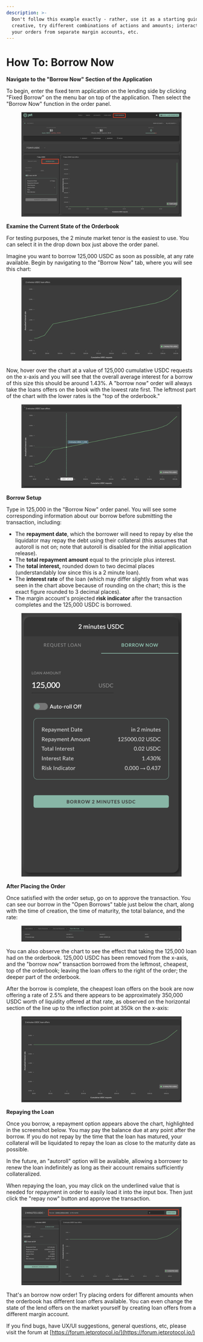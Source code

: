 ```yaml
---
description: >-
  Don't follow this example exactly - rather, use it as a starting guide. Get
  creative, try different combinations of actions and amounts; interact with
  your orders from separate margin accounts, etc.
---
```


# How To: Borrow Now

**Navigate to the "Borrow Now" Section of the Application**

To begin, enter the fixed term application on the lending side by clicking "Fixed Borrow" on the menu bar on top of the application. Then select the "Borrow Now" function in the order panel.&#x20;

<figure><img src="../../../../.gitbook/assets/image (2).png" alt=""><figcaption></figcaption></figure>

**Examine the Current State of the Orderbook**

For testing purposes, the 2 minute market tenor is the easiest to use. You can select it in the drop down box just above the order panel.

Imagine you want to borrow 125,000 USDC as soon as possible, at any rate available. Begin by navigating to the "Borrow Now" tab, where you will see this chart:

<figure><img src="../../../../.gitbook/assets/image (14).png" alt=""><figcaption></figcaption></figure>

Now, hover over the chart at a value of 125,000 cumulative USDC requests on the x-axis and you will see that the overall average interest for a borrow of this size this should be around 1.43%. A "borrow now" order will always take the loans offers on the book with the lowest rate first. The leftmost part of the chart with the lower rates is the "top of the orderbook."

<figure><img src="../../../../.gitbook/assets/image (28).png" alt=""><figcaption></figcaption></figure>

**Borrow Setup**

Type in 125,000 in the "Borrow Now" order panel. You will see some corresponding information about our borrow before submitting the transaction, including:

* The **repayment date**, which the borrower will need to repay by else the liquidator may repay the debt using their collateral (this assumes that autoroll is not on; note that autoroll is disabled for the initial application release).
* The **total repayment amount** equal to the principle plus interest.
* The **total interest,** rounded down to two decimal places (understandably low since this is a 2 minute loan).
* The **interest rate** of the loan (which may differ slightly from what was seen in the chart above because of rounding on the chart; this is the exact figure rounded to 3 decimal places).
* The margin account's projected **risk indicator** after the transaction completes and the 125,000 USDC is borrowed.

<figure><img src="../../../../.gitbook/assets/image (21).png" alt=""><figcaption></figcaption></figure>

**After Placing the Order**

Once satisfied with the order setup, go on to approve the transaction. You can see our borrow in the "Open Borrows" table just below the chart, along with the time of creation, the time of maturity, the total balance, and the rate:&#x20;

<figure><img src="../../../../.gitbook/assets/image (25).png" alt=""><figcaption></figcaption></figure>

You can also observe the chart to see the effect that taking the 125,000 loan had on the orderbook. 125,000 USDC has been removed from the x-axis, and the "borrow now" transaction borrowed from the leftmost, cheapest, top of the orderbook; leaving the loan offers to the right of the order; the deeper part of the orderbook.&#x20;

After the borrow is complete, the cheapest loan offers on the book are now offering a rate of 2.5% and there appears to be approximately 350,000 USDC worth of liquidity offered at that rate, as observed on the horizontal section of the line up to the inflection point at 350k on the x-axis:

<figure><img src="../../../../.gitbook/assets/image (37).png" alt=""><figcaption></figcaption></figure>

**Repaying the Loan**

Once you borrow, a repayment option appears above the chart, highlighted in the screenshot below. You may pay the balance due at any point after the borrow. If you do not repay by the time that the loan has matured, your collateral will be liquidated to repay the loan as close to the maturity date as possible.&#x20;

In the future, an "autoroll" option will be available, allowing a borrower to renew the loan indefinitely as long as their account remains sufficiently collateralized.&#x20;

When repaying the loan, you may click on the underlined value that is needed for repayment in order to easily load it into the input box. Then just click the "repay now" button and approve the transaction.

<figure><img src="../../../../.gitbook/assets/image (31).png" alt=""><figcaption></figcaption></figure>

That's an borrow now order! Try placing orders for different amounts when the orderbook has different loan offers available. You can even change the state of the lend offers on the market yourself by creating loan offers from a different margin account.

If you find bugs, have UX/UI suggestions, general questions, etc, please visit the forum at [https://forum.jetprotocol.io/](https://forum.jetprotocol.io/)
